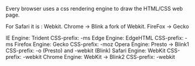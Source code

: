 Every browser uses a css rendering engine to draw the HTML/CSS web page.

For Safari it is : Webkit.
Chrome -> Blink a fork of Webkit.
FireFox -> Gecko

IE
Engine: Trident
CSS-prefix: -ms
Edge
Engine: EdgeHTML
CSS-prefix: -ms
Firefox
Engine: Gecko
CSS-prefix: -moz
Opera
Engine: Presto → Blink1
CSS-prefix: -o (Presto) and -webkit (Blink)
Safari
Engine: WebKit
CSS-prefix: -webkit
Chrome
Engine: WebKit → Blink2
CSS-prefix: -webkit